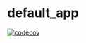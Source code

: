 # default_app
[![codecov](https://codecov.io/gh/smarts-uz/flutter_defaultapp_githubactions/branch/main/graph/badge.svg?token=1HF5DSRJQ9)](https://codecov.io/gh/smarts-uz/flutter_defaultapp_githubactions)
